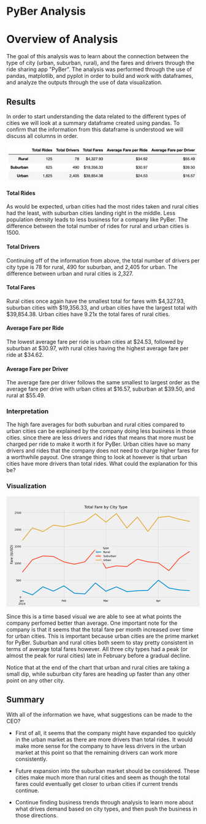 # PyBer Analysis
# Overview of Analysis

The goal of this analysis was to learn about the connection between the type of city (urban, suburban, rural), and the fares and drivers through the ride sharing app "PyBer". The analysis was performed through the use of pandas, matplotlib, and pyplot in order to build and work with dataframes, and analyze the outputs through the use of data visualization. 

## Results
In order to start understanding the data related to the different types of cities we will look at a summary dataframe created using pandas. 
To confirm that the information from this dataframe is understood we will discuss all columns in order.


<img src="https://github.com/sparrishmatt/PyBer_Analysis/blob/main/Resources/type%20summary.png" width="500">


#### Total Rides
As would be expected, urban cities had the most rides taken and rural cities had the least, with suburban cities landing right in the middle. Less population density leads to less business for a company like PyBer. The difference between the total number of rides for rural and urban cities is 1500.

#### Total Drivers
Continuing off of the information from above, the total number of drivers per city type is 78 for rural, 490 for suburban, and 2,405 for urban. The difference between urban and rural cities is 2,327.

#### Total Fares
Rural cities once again have the smallest total for fares with $4,327.93, suburban cities with $19,356.33, and urban cities have the largest total with $39,854.38. Urban cities have 9.21x the total fares of rural cities. 

#### Average Fare per Ride
The lowest average fare per ride is urban cities at $24.53, followed by suburban at $30.97, with rural cities having the highest average fare per ride at $34.62. 

#### Average Fare per Driver
The average fare per driver follows the same smallest to largest order as the average fare per drive with urban cities at $16.57, suburban at $39.50, and rural at $55.49. 

### Interpretation
The high fare averages for both suburban and rural cities compared to urban cities can be explained by the company doing less business in those cities. since there are less drivers and rides that means that more must be charged per ride to make it worth it for PyBer. Urban cities have so many drivers and rides that the company does not need to charge higher fares for a worthwhile payout. One strange thing to look at however is that urban cities have more drivers than total rides. What could the explanation for this be?

### Visualization

<img src="https://github.com/sparrishmatt/PyBer_Analysis/blob/main/Analysis/PyBer_fare_summary.png" width="800">

Since this is a time based visual we are able to see at what points the company perfomed better than average. One important note for the company is that it seems that the total fare per month increased over time for urban cities. This is important because urban cities are the prime market for PyBer. Suburban and rural cities both seem to stay pretty consistent in terms of average total fares however. All three city types had a peak (or almost the peak for rural cities) late in February before a gradual decline. 

Notice that at the end of the chart that urban and rural cities are taking a small dip, while suburban city fares are heading up faster than any other point on any other city. 

## Summary 
With all of the information we have, what suggestions can be made to the CEO? 

* First of all, it seems that the company might have expanded too quickly in the urban market as there are more drivers than total rides. It would make more sense for the company to have less drivers in the urban market at this point so that the remaining drivers can work more consistently. 

* Future expansion into the suburban market should be considered. These cities make much more than rural cities and seem as though the total fares could eventually get closer to urban cities if current trends continue. 

* Continue finding business trends through analysis to learn more about what drives demand based on city types, and then push the business in those directions.
